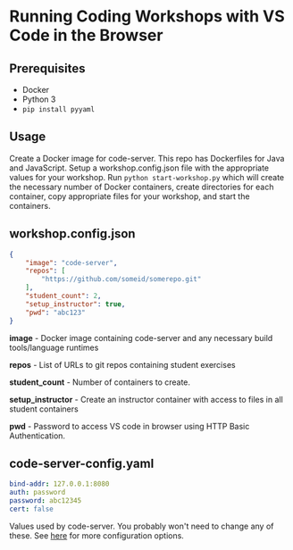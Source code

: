 # Running Coding Workshops with VS Code in the Browser

## Prerequisites
* Docker
* Python 3
* `pip install pyyaml`

## Usage
Create a Docker image for code-server. This repo has Dockerfiles for Java and JavaScript. Setup a workshop.config.json file with the appropriate values for your workshop. Run `python start-workshop.py` which will create the necessary number of Docker containers, create directories for each container, copy appropriate files for your workshop, and start the containers. 

## workshop.config.json
```json
{
    "image": "code-server",
    "repos": [
        "https://github.com/someid/somerepo.git"
    ],
    "student_count": 2,
    "setup_instructor": true,
    "pwd": "abc123"
}
```
**image** - Docker image containing code-server and any necessary build tools/language runtimes

**repos** - List of URLs to git repos containing student exercises

**student_count** - Number of containers to create.

**setup_instructor** - Create an instructor container with access to files in all student containers

**pwd** - Password to access VS code in browser using HTTP Basic Authentication.


## code-server-config.yaml
```yaml
bind-addr: 127.0.0.1:8080
auth: password
password: abc12345
cert: false
```
Values used by code-server. You probably won't need to change any of these. See [here](https://github.com/cdr/code-server/blob/v3.6.2/doc/FAQ.md#how-does-the-config-file-work) for more configuration options.


